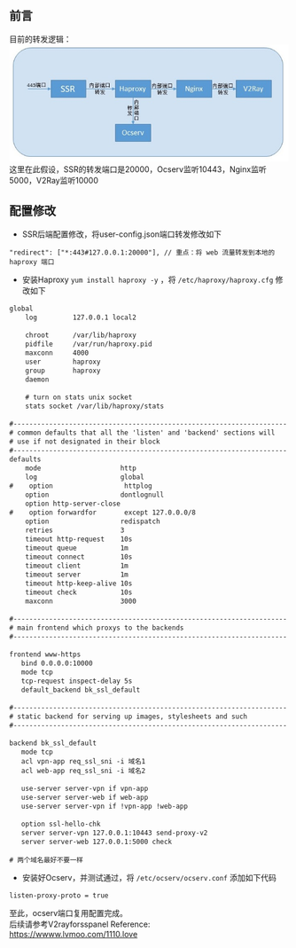 ## 前言
目前的转发逻辑：  
  ![](/data/s1.jpg)  
这里在此假设，SSR的转发端口是20000，Ocserv监听10443，Nginx监听5000，V2Ray监听10000

## 配置修改  
* SSR后端配置修改，将user-config.json端口转发修改如下  
```  
"redirect": ["*:443#127.0.0.1:20000"], // 重点：将 web 流量转发到本地的 haproxy 端口
```  

* 安装Haproxy `yum install haproxy -y` ，将 `/etc/haproxy/haproxy.cfg` 修改如下

```  
global
    log         127.0.0.1 local2

    chroot      /var/lib/haproxy
    pidfile     /var/run/haproxy.pid
    maxconn     4000
    user        haproxy
    group       haproxy
    daemon

    # turn on stats unix socket
    stats socket /var/lib/haproxy/stats

#---------------------------------------------------------------------
# common defaults that all the 'listen' and 'backend' sections will
# use if not designated in their block
#---------------------------------------------------------------------
defaults
    mode                    http
    log                     global
#    option                  httplog
    option                  dontlognull
    option http-server-close
#    option forwardfor       except 127.0.0.0/8
    option                  redispatch
    retries                 3
    timeout http-request    10s
    timeout queue           1m
    timeout connect         10s
    timeout client          1m
    timeout server          1m
    timeout http-keep-alive 10s
    timeout check           10s
    maxconn                 3000

#---------------------------------------------------------------------
# main frontend which proxys to the backends
#---------------------------------------------------------------------
	
frontend www-https
   bind 0.0.0.0:10000
   mode tcp
   tcp-request inspect-delay 5s
   default_backend bk_ssl_default

#---------------------------------------------------------------------
# static backend for serving up images, stylesheets and such
#---------------------------------------------------------------------

backend bk_ssl_default
   mode tcp
   acl vpn-app req_ssl_sni -i 域名1
   acl web-app req_ssl_sni -i 域名2

   use-server server-vpn if vpn-app
   use-server server-web if web-app
   use-server server-vpn if !vpn-app !web-app

   option ssl-hello-chk
   server server-vpn 127.0.0.1:10443 send-proxy-v2
   server server-web 127.0.0.1:5000 check
 
# 两个域名最好不要一样
```  

* 安装好Ocserv，并测试通过，将 `/etc/ocserv/ocserv.conf` 添加如下代码  
```  
listen-proxy-proto = true  
```  

至此，ocserv端口复用配置完成。  
后续请参考V2rayforsspanel
Reference:  
https://wwww.lvmoo.com/1110.love

